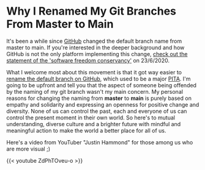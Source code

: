 # Why I Renamed My Git Branches From Master to Main


It's been a while since [GitHub](https://github.com) changed the default branch name from master to main. If you're interested in the deeper background and how GitHub is not the only platform implementing this change, [check out the statement of the 'software freedom conservancy'](https://sfconservancy.org/news/2020/jun/23/gitbranchname/) on 23/6/2020.

What I welcome most about this movement is that it got way easier to [rename the default branch on GitHub](https://github.com/github/renaming), which used to be a major [PITA](https://www.urbandictionary.com/define.php?term=pita). I'm going to be upfront and tell you that the aspect of someone being offended by the naming of my git branch wasn't my main concern. My personal reasons for changing the naming from **master** to **main** is purely based on empathy and solidarity and expressing an openness for positive change and diversity. None of us can control the past, each and everyone of us can control the present moment in their own world. So here's to mutual understanding, diverse culture and a brighter future with mindful and meaningful action to make the world a better place for all of us.

Here's a video from YouTuber "Justin Hammond" for those among us who are more visual ;)

{{< youtube ZdPhTOveu-o >}}

